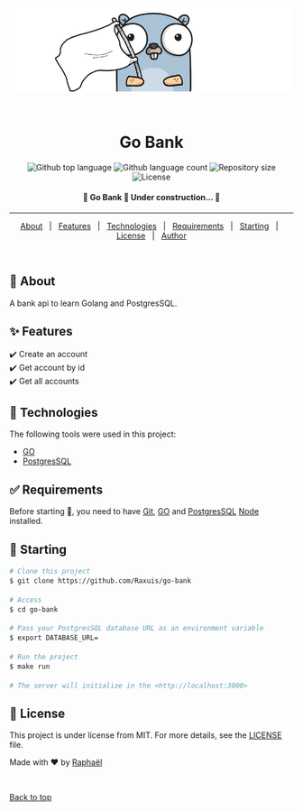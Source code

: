 <div align="center" id="top"> 
  <img src="https://raw.githubusercontent.com/danielb42/whiteflag/master/whiteflag.png" alt="Go Bank" />

&#xa0;

  <!-- <a href="https://gobank.netlify.app">Demo</a> -->
</div>

<h1 align="center">Go Bank</h1>

<p align="center">
  <img alt="Github top language" src="https://img.shields.io/github/languages/top/Raxuis/go-bank?color=56BEB8">

  <img alt="Github language count" src="https://img.shields.io/github/languages/count/Raxuis/go-bank?color=56BEB8">

  <img alt="Repository size" src="https://img.shields.io/github/repo-size/Raxuis/go-bank?color=56BEB8">

  <img alt="License" src="https://img.shields.io/github/license/Raxuis/go-bank?color=56BEB8">
</p>

<h4 align="center">
	🚧  Go Bank 🚀 Under construction...  🚧
</h4>

<hr>

<p align="center">
  <a href="#dart-about">About</a> &#xa0; | &#xa0; 
  <a href="#sparkles-features">Features</a> &#xa0; | &#xa0;
  <a href="#rocket-technologies">Technologies</a> &#xa0; | &#xa0;
  <a href="#white_check_mark-requirements">Requirements</a> &#xa0; | &#xa0;
  <a href="#checkered_flag-starting">Starting</a> &#xa0; | &#xa0;
  <a href="#memo-license">License</a> &#xa0; | &#xa0;
  <a href="https://github.com/Raxuis" target="_blank">Author</a>
</p>

<br>

## :dart: About

A bank api to learn Golang and PostgresSQL.

## :sparkles: Features

:heavy_check_mark: Create an account\
:heavy_check_mark: Get account by id\
:heavy_check_mark: Get all accounts

## :rocket: Technologies

The following tools were used in this project:

- [GO](https://go.dev/)
- [PostgresSQL](https://www.postgresql.org/)

## :white_check_mark: Requirements

Before starting :checkered_flag:, you need to have [Git](https://git-scm.com), [GO](https://go.dev/) and [PostgresSQL](https://www.postgresql.org/) [Node](https://nodejs.org/en/) installed.

## :checkered_flag: Starting

```bash
# Clone this project
$ git clone https://github.com/Raxuis/go-bank

# Access
$ cd go-bank

# Pass your PostgresSQL database URL as an environment variable
$ export DATABASE_URL=

# Run the project
$ make run

# The server will initialize in the <http://localhost:3000>
```

## :memo: License

This project is under license from MIT. For more details, see the [LICENSE](LICENSE.md) file.

Made with :heart: by <a href="https://github.com/Raxuis" target="_blank">Raphaël</a>

&#xa0;

<a href="#top">Back to top</a>
